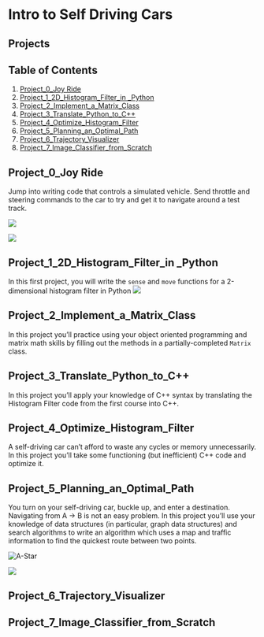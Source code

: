 # Intro to Self Driving Cars

## Projects 

## Table of Contents 
1. [Project_0_Joy Ride](#project-0)
2. [Project_1_2D_Histogram_Filter_in _Python](#project-1)
3. [Project_2_Implement_a_Matrix_Class](#project2)
4. [Project_3_Translate_Python_to_C++](#project3)
5. [Project_4_Optimize_Histogram_Filter](#project4)
6. [Project_5_Planning_an_Optimal_Path](#project5)
7. [Project_6_Trajectory_Visualizer](#project6)
8. [Project_7_Image_Classifier_from_Scratch](#project7)

## <a name="project-0"></a>Project_0_Joy Ride
Jump into writing code that controls a simulated vehicle. Send throttle and steering commands to the
car to try and get it to navigate around a test track.

![](https://github.com/sandeshthapa/Intro-to-Self-Driving-Cars/blob/master/Project_0%20_Joy%20_Ride/ParallelParkingAnimation.gif)

![](https://github.com/sandeshthapa/Intro-to-Self-Driving-Cars/blob/master/Project_0%20_Joy%20_Ride/Unity.png)

## <a name ="project-1"></a>Project_1_2D_Histogram_Filter_in _Python
In this first project, you will write the `sense` and `move` functions for a 2-dimensional histogram filter in
Python
![](https://github.com/sandeshthapa/Intro-to-Self-Driving-Cars/blob/master/Project_1_2D_Histogram_Filter_in%20_Python/histogram.png)

## <a name ="project2"></a>Project_2_Implement_a_Matrix_Class
In this project you’ll practice using your object oriented programming and matrix math skills by filling out
the methods in a partially-completed `Matrix` class.

## <a name ="project3"></a>Project_3_Translate_Python_to_C++
In this project you’ll apply your knowledge of C++ syntax by translating the Histogram Filter code from
the first course into C++.

## <a name ="project4"></a>Project_4_Optimize_Histogram_Filter
A self-driving car can’t afford to waste any cycles or memory unnecessarily. In this project you’ll take
some functioning (but inefficient) C++ code and optimize it.

## <a name ="project5"></a>Project_5_Planning_an_Optimal_Path
You turn on your self-driving car, buckle up, and enter a destination. Navigating from A → B is not an
easy problem. In this project you’ll use your knowledge of data structures (in particular, graph data
structures) and search algorithms to write an algorithm which uses a map and traffic information to find
the quickest route between two points.

![A-Star](https://github.com/sandeshthapa/Intro-to-Self-Driving-Cars/blob/master/Project_5_Planning_an_Optimal_Path/maps.png)

![](https://github.com/sandeshthapa/Intro-to-Self-Driving-Cars/blob/master/Project_5_Planning_an_Optimal_Path/astar.png)
## <a name ="project6"></a>Project_6_Trajectory_Visualizer
## <a name ="project7"></a>Project_7_Image_Classifier_from_Scratch

